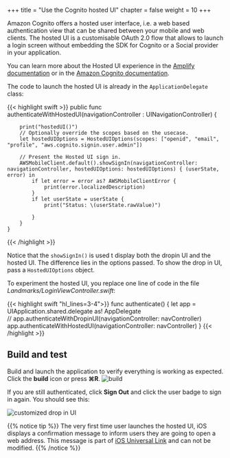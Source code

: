 +++
title = "Use the Cognito hosted UI"
chapter = false
weight = 10
+++

Amazon Cognito offers a hosted user interface, i.e. a web based authentication view that can be shared between your mobile and web clients. The hosted UI is a customisable OAuth 2.0 flow that allows to launch a login screen without embedding the SDK for Cognito or a Social provider in your application.

You can learn more about the Hosted UI experience in the [Amplify documentation](https://aws-amplify.github.io/docs/ios/authentication#using-hosted-ui-for-authentication) or in the [Amazon Cognito documentation](https://docs.aws.amazon.com/en_pv/cognito/latest/developerguide/cognito-user-pools-configuring-app-integration.html).

The code to launch the hosted UI is already in the `ApplicationDelegate` class:

{{< highlight swift >}}
    public func authenticateWithHostedUI(navigationController : UINavigationController) {
        
        print("hostedUI()")
        // Optionally override the scopes based on the usecase.
        let hostedUIOptions = HostedUIOptions(scopes: ["openid", "email", "profile", "aws.cognito.signin.user.admin"])

        // Present the Hosted UI sign in.
        AWSMobileClient.default().showSignIn(navigationController: navigationController, hostedUIOptions: hostedUIOptions) { (userState, error) in
            if let error = error as? AWSMobileClientError {
                print(error.localizedDescription)
            }
            if let userState = userState {
                print("Status: \(userState.rawValue)")

            }
        }
    }
{{< /highlight >}}

Notice that the `showSignIn()` is used t display both the dropin UI and the hosted UI.  The difference lies in the options passed.  To show the drop in UI, pass a `HostedUIOptions` object.

To experiment the hosted UI, you replace one line of code in the file *Landmarks/LoginViewController.swift*:

{{< highlight swift "hl_lines=3-4">}}
    func authenticate() {
        let app = UIApplication.shared.delegate as! AppDelegate        
//        app.authenticateWithDropinUI(navigationController: navController)
        app.authenticateWithHostedUI(navigationController: navController)
    }
{{< /highlight >}}

## Build and test 

Build and launch the application to verify everything is working as expected. Click the **build** icon <i class="far fa-caret-square-right"></i> or press **&#8984;R**.
![build](/images/20-10-xcode.png)

If you are still authenticated, click **Sign Out** and click the user badge to sign in again. You should see this:

![customized drop in UI](/images/60-20-1.png)

{{% notice tip %}}
The very first time user launches the hosted UI, iOS displays a confirmation message to inform users they are going to open a web address.  This message is part of [iOS Universal Link](https://developer.apple.com/documentation/uikit/inter-process_communication/allowing_apps_and_websites_to_link_to_your_content) and can not be modified.
{{% /notice %}}
